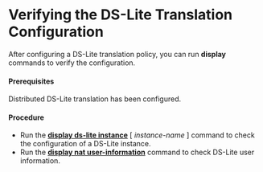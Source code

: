 Verifying the DS-Lite Translation Configuration
===============================================

After configuring a DS-Lite translation policy, you can run **display** commands to verify the configuration.

#### Prerequisites

Distributed DS-Lite translation has been configured.


#### Procedure

* Run the [**display ds-lite instance**](cmdqueryname=display+ds-lite+instance) [ *instance-name* ] command to check the configuration of a DS-Lite instance.
* Run the [**display nat user-information**](cmdqueryname=display+nat+user-information) command to check DS-Lite user information.